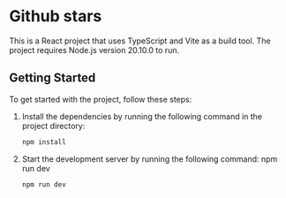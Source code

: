 # Github stars

This is a React project that uses TypeScript and Vite as a build tool. The project requires Node.js version 20.10.0 to run.

## Getting Started

To get started with the project, follow these steps:

1. Install the dependencies by running the following command in the project directory:
   ```bash
   npm install

2. Start the development server by running the following command:
    npm run dev
   ```bash
   npm run dev